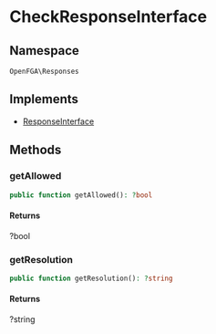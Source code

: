 # CheckResponseInterface


## Namespace
`OpenFGA\Responses`

## Implements
* [ResponseInterface](Responses/ResponseInterface.md)



## Methods
### getAllowed


```php
public function getAllowed(): ?bool
```



#### Returns
?bool

### getResolution


```php
public function getResolution(): ?string
```



#### Returns
?string

